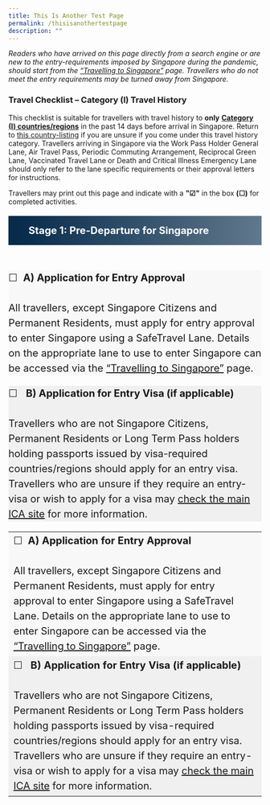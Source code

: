 ```yaml
---
title: This Is Another Test Page
permalink: /thisisanothertestpage
description: ""
---
```

<i>Readers who have arrived on this page directly from a search engine or are new to the entry-requirements imposed by Singapore during the pandemic, should start from the <a href="/arriving/overview" target="_blank" >“Travelling to Singapore”</a> page. Travellers who do not meet the entry requirements may be turned away from Singapore. </i>

### Travel Checklist – Category (I) Travel History

This checklist is suitable for travellers with travel history to <b>only</b> <a href="/shn-and-swab-summary" target="_blank"><b>Category (I) countries/regions</b></a> in the past 14 days before arrival in Singapore. Return to <a href="/shn-and-swab-summary" target="_blank">this country-listing</a> if you are unsure if you come under this travel history category. Travellers arriving in Singapore via the Work Pass Holder General Lane, Air Travel Pass, Periodic Commuting Arrangement, Reciprocal Green Lane, Vaccinated Travel Lane or Death and Critical Illness Emergency Lane should only refer to the lane specific requirements or their approval letters for instructions. 

Travellers may print out this page and indicate with a **"&#9745;"** in the box **(&#9744;)** for completed activities.

<div style="background: linear-gradient(90deg, #072b4b, #61788c); border-left:20px #072b4b solid; color: #FFFFFF; font-size: 20px; line-height: 28px; padding: 15px 20px 15px 20px;	margin: 20px 0px 50px 0px;"><b>Stage 1: Pre-Departure for Singapore</b></div>
<p style="margin-bottom:20px; line-height:1.5; background-color:#f8f8f8; font-size:20px;">&#9744;  &nbsp;<b>A) Application for Entry Approval</b><br><br>
All travellers, except Singapore Citizens and Permanent Residents, must apply for entry approval to enter Singapore using a SafeTravel Lane. Details on the appropriate lane to use to enter Singapore can be accessed via the <a href="/arriving/overview" target="_blank" >“Travelling to Singapore”</a> page.</p>
<p style="margin: 10px 0px 20px 0px; line-height:1.5; background:#f0f0f0; font-size:20px;">&#9744; &nbsp; <b>B) Application for Entry Visa (if applicable)</b><br><br>
Travellers who are not Singapore Citizens, Permanent Residents or Long Term Pass holders holding passports issued by visa-required countries/regions should apply for an entry visa. Travellers who are unsure if they require an entry-visa or wish to apply for a visa may <a href="https://www.ica.gov.sg/enter-depart/entry_requirements/visa_requirements" target="_blank">check the main ICA site</a> for more information.</p>

<table>
	<tr>
		<td style="margin-bottom:20px; line-height:1.5; background-color:#f8f8f8; font-size:20px;">&#9744;  &nbsp;<b>A) Application for Entry Approval</b><br><br>
All travellers, except Singapore Citizens and Permanent Residents, must apply for entry approval to enter Singapore using a SafeTravel Lane. Details on the appropriate lane to use to enter Singapore can be accessed via the <a href="/arriving/overview" target="_blank" >“Travelling to Singapore”</a> page.</td>
</tr>
<tr>
<td style="margin-top:10px; margin-bottom:20px; line-height:1.5; background:#f0f0f0; font-size:20px;">&#9744; &nbsp; <b>B) Application for Entry Visa (if applicable)</b><br><br>
Travellers who are not Singapore Citizens, Permanent Residents or Long Term Pass holders holding passports issued by visa-required countries/regions should apply for an entry visa. Travellers who are unsure if they require an entry-visa or wish to apply for a visa may <a href="https://www.ica.gov.sg/enter-depart/entry_requirements/visa_requirements" target="_blank">check the main ICA site</a> for more information.</td>
	</tr>
	</table>